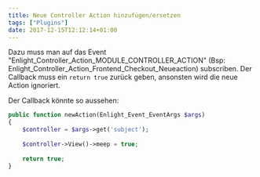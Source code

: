 ```yaml
---
title: Neue Controller Action hinzufügen/ersetzen
tags: ["Plugins"]
date: 2017-12-15T12:12:14+01:00
---
```


Dazu muss man auf das Event "Enlight_Controller_Action_MODULE_CONTROLLER_ACTION" (Bsp: Enlight_Controller_Action_Frontend_Checkout_Neueaction) subscriben.
Der Callback muss ein ```return true``` zurück geben, ansonsten wird die neue Action ignoriert.

Der Callback könnte so aussehen:

```php
public function newAction(Enlight_Event_EventArgs $args)
{
    $controller = $args->get('subject');
    
    $controller->View()->meep = true;
        
    return true;
}
```
